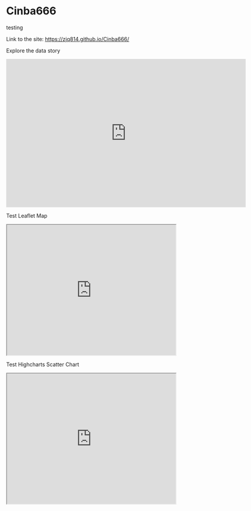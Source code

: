 # Cinba666
testing

Link to the site: https://zjq814.github.io/Cinba666/

Explore the data story
<iframe width="644" height="398" seamless frameborder="0" scrolling="no" src="https://docs.google.com/spreadsheets/d/e/2PACX-1vTOSdinKWuPGzk7T31375VrCIeoNgX0bL191oqblI0Z2ETWHZM0JaGkRc2KYkzYjLsg_rniEdYmQcrz/pubchart?oid=200651442&amp;format=interactive"></iframe>

Test Leaflet Map
<iframe src="https://zjq814.github.io/leaflet-map-simple" width="90%" height="350"></iframe>

Test Highcharts Scatter Chart
<iframe src="https://zjq814.github.io/highcharts-scatter-csv" width="90%" height="350"></iframe>
